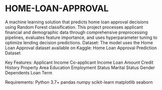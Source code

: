 # HOME-LOAN-APPROVAL
A machine learning solution that predicts home loan approval decisions using Random Forest classification. This project processes applicant financial and demographic data through comprehensive preprocessing pipelines, evaluates feature importance, and uses hyperparameter tuning to optimize lending decision predictions.
Dataset:
The model uses the Home Loan Approval dataset available on Kaggle: Home Loan Approval Prediction Dataset

Key Features:
Applicant Income
Co-applicant Income
Loan Amount
Credit History
Property Area
Education
Employment Status
Marital Status
Gender
Dependents
Loan Term

Requirements:
Python 3.7+
pandas
numpy
scikit-learn
matplotlib
seaborn
